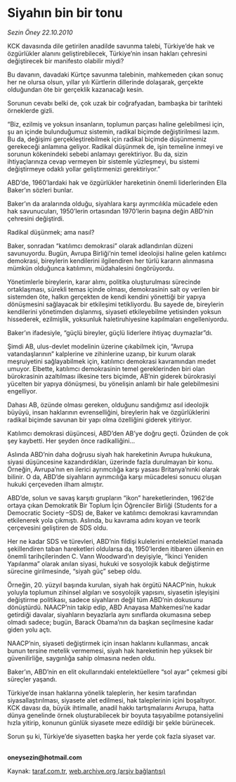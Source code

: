 # Siyahın bin bir tonu

*Sezin Öney 22.10.2010*

<div class="yazi"><p>KCK davasında dile getirilen anadilde savunma talebi, Türkiye’de hak ve özgürlükler alanını geliştirebilecek, Türkiye’nin insan hakları çehresini değiştirecek bir manifesto olabilir miydi?</p>
<p>Bu davanın, davadaki Kürtçe savunma talebinin, mahkemeden çıkan sonuç her ne olursa olsun, yıllar yılı Kürtlerin dillerinde dolaşarak, gerçekte olduğundan öte bir gerçeklik kazanacağı kesin. </p>
<p>Sorunun cevabı belki de, çok uzak bir coğrafyadan, bambaşka bir tarihteki örneklerde gizli. </p>
<p>“Biz, ezilmiş ve yoksun insanların, toplumun parçası haline gelebilmesi için, şu an içinde bulunduğumuz sistemin, radikal biçimde değiştirilmesi lazım. Bu da, değişimi gerçekleştirebilmek için radikal biçimde düşünmemiz gerekeceği anlamına geliyor. Radikal düşünmek de, işin temeline inmeyi ve sorunun kökenindeki sebebi anlamayı gerektiriyor. Bu da, sizin ihtiyaçlarınıza cevap vermeyen bir sistemle yüzleşmeyi, bu sistemi değiştirmeye odaklı yollar geliştirmenizi gerektiriyor.”</p>
<p>ABD’de, 1960’lardaki hak ve özgürlükler hareketinin önemli liderlerinden Ella Baker’ın sözleri bunlar.</p>
<p>Baker’ın da aralarında olduğu, siyahlara karşı ayrımcılıkla mücadele eden hak savunucuları, 1950’lerin ortasından 1970’lerin başına değin ABD’nin çehresini değiştirdi. </p>
<p>Radikal düşünmek; ama nasıl?</p>
<p>Baker, sonradan “katılımcı demokrasi” olarak adlandırılan düzeni savunuyordu. Bugün, Avrupa Birliği’nin temel ideolojisi haline gelen katılımcı demokrasi, bireylerin kendilerini ilgilendiren her türlü kararın alınmasına mümkün olduğunca katılımını, müdahalesini öngörüyordu. </p>
<p>Yönetimlerle bireylerin, karar alımı, politika oluşturulması sürecinde ortaklaşması, sürekli temas içinde olması, demokrasinin salt oy verilen bir sistemden öte, halkın gerçekten de kendi kendini yönettiği bir yapıya dönüşmesini sağlayacak bir etkileşimi tetikliyordu. Bu sayede de, bireylerin kendilerini yönetimden dışlanmış, siyaseti etkileyebilme yetisinden yoksun hissederek, ezilmişlik, yoksunluk haletiruhiyesine kapılmaları engelleniyordu. </p>
<p>Baker’ın ifadesiyle, “güçlü bireyler, güçlü liderlere ihtiyaç duymazlar”dı. </p>
<p>Şimdi AB, ulus-devlet modelinin üzerine çıkabilmek için, “Avrupa vatandaşlarının” kalplerine ve zihinlerine uzanıp, bir kurum olarak meşruiyetini sağlayabilmek için, katılımcı demokrasi kavramından medet umuyor. Elbette, katılımcı demokrasinin temel gereklerinden biri olan bürokrasinin azaltılması ilkesine ters biçimde, AB’nin giderek bürokrasiyi yücelten bir yapıya dönüşmesi, bu yönelişin anlamlı bir hale gelebilmesini engelliyor. </p>
<p>Dahası AB, özünde olması gereken, olduğunu sandığımız asıl ideolojik büyüyü, insan haklarının evrenselliğini, bireylerin hak ve özgürlüklerini radikal biçimde savunan bir yapı olma özelliğini giderek yitiriyor. </p>
<p>Katılımcı demokrasi düşüncesi, ABD’den AB’ye doğru geçti. Özünden de çok şey kaybetti. Her şeyden önce radikalliğini...</p>
<p>Aslında ABD’nin daha doğrusu siyah hak hareketinin Avrupa hukukuna, siyasi düşüncesine kazandırdıkları, üzerinde fazla durulmayan bir konu. Örneğin, Avrupa’nın en ilerici ayrımcılığa karşı yasası Britanya’nınki olarak bilinir. O da, ABD’de siyahların ayrımcılığa karşı mücadelesi sonucu oluşan hukuki çerçeveden ilham almıştır.</p>
<p>ABD’de, solun ve savaş karşıtı grupların “ikon” hareketlerinden, 1962’de ortaya çıkan Demokratik Bir Toplum İçin Öğrenciler Birliği (Students for a Democratic Society –SDS) de, Baker ve katılımcı demokrasi kavramından etkilenerek yola çıkmıştı. Aslında, bu kavrama adını koyan ve teorik çerçevesini geliştiren de SDS oldu. </p>
<p>Her ne kadar SDS ve türevleri, ABD’nin fildişi kulelerini entelektüel manada şekillendiren taban hareketleri oldularsa da, 1950’lerden itibaren ülkenin en önemli tarihçilerinden C. Vann Woodward’ın deyişiyle, “İkinci Yeniden Yapılanma” olarak anılan siyasi, hukuki ve sosyolojik kabuk değiştirme sürecine girilmesinde, “siyah güç” sebep oldu. </p>
<p>Örneğin, 20. yüzyıl başında kurulan, siyah hak örgütü NAACP’nin, hukuk yoluyla toplumun zihinsel algıları ve sosyolojik yapısını, siyasetin işleyişini değiştirme politikası, sadece siyahların değil tüm ABD’nin dokusunu dönüştürdü. NAACP’nin takip edip, ABD Anayasa Mahkemesi’ne kadar getirdiği davalar, siyahların beyazlarla aynı sınıflarda okumasına sebep olmadı sadece; bugün, Barack Obama’nın da başkan seçilmesine kadar giden yolu açtı. </p>
<p>NAACP’nin, siyaseti değiştirmek için insan haklarını kullanması, ancak bunun tersine metelik vermemesi, siyah hak hareketinin hep yüksek bir güvenilirliğe, saygınlığa sahip olmasına neden oldu. </p>
<p>Baker’ın, ABD’nin en elit okullarındaki entelektüellere “sol ayar” çekmesi gibi süreçler yaşandı. </p>
<p>Türkiye’de insan haklarına yönelik taleplerin, her kesim tarafından siyasallaştırılması, siyasete alet edilmesi, hak taleplerinin içini boşaltıyor. KCK davası da, büyük ihtimalle, anadil hakkı tartışmalarını Avrupa, hatta dünya genelinde örnek oluşturabilecek bir boyuta taşıyabilme potansiyelini hızla yitirip, konunun günlük siyasete meze edildiği bir şekle bürünecek.</p>
<p>Sorun şu ki, Türkiye’de siyasetten başka her yerde çok fazla siyaset var.</p><b><br/>oneysezin@hotmail.com</b></div>

Kaynak: [taraf.com.tr](http://www.taraf.com.tr:80/sezin-oney/makale-siyahin-bin-bir-tonu.htm), [web.archive.org (arşiv bağlantısı)](http://web.archive.org/web/20101023170136/http://www.taraf.com.tr:80/sezin-oney/makale-siyahin-bin-bir-tonu.htm)
